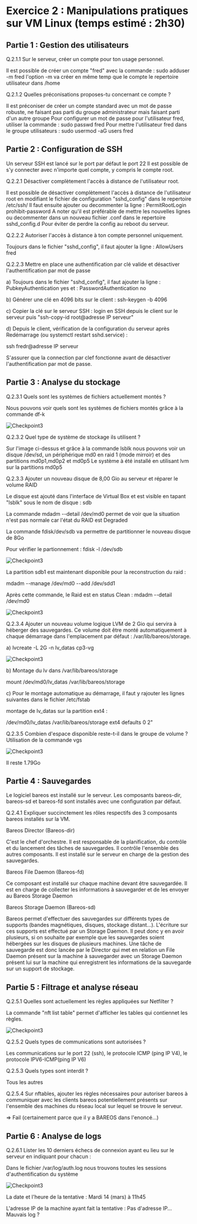 # Exercice 2 : Manipulations pratiques sur VM Linux (temps estimé : 2h30)


## Partie 1 : Gestion des utilisateurs

Q.2.1.1 Sur le serveur, créer un compte pour ton usage personnel.

Il est possible de créer un compte "fred" avec la commande : sudo adduser -m fred
l'option -m va créer en même temp que le compte le repertoire utilisateur dans /home

Q.2.1.2 Quelles préconisations proposes-tu concernant ce compte ?

Il est préconiser de créer un compte standard avec un mot de passe robuste, ne faisant pas parti du groupe administrateur mais faisant parti d'un autre groupe
Pour configurer un mot de passe pour l'utilisateur fred, utiliser la commande : sudo passwd fred
Pour mettre l'utilisateur fred dans le groupe utilisateurs : sudo usermod -aG users fred


## Partie 2 : Configuration de SSH

Un serveur SSH est lancé sur le port par défaut le port 22
Il est possible de s'y connecter avec n'importe quel compte, y compris le compte root.

Q.2.2.1 Désactiver complètement l'accès à distance de l'utilisateur root.

Il est possible de désactiver complètement l'accès à distance de l'utilisateur root en modifiant le fichier de configuration "sshd_config" dans le repertoire /etc/ssh/
Il faut ensuite ajouter ou decommenter la ligne : PermitRootLogin prohibit-password
A noter qu'il est préférable de mettre les nouvelles lignes ou decommenter dans un nouveau fichier .conf dans le repertoire sshd_config.d
Pour éviter de perdre la config au reboot du serveur.

Q.2.2.2 Autoriser l'accès à distance à ton compte personnel uniquement.

Toujours dans le fichier "sshd_config", il faut ajouter la ligne : AllowUsers fred


Q.2.2.3 Mettre en place une authentification par clé valide et désactiver l'authentification par mot de passe


a) Toujours dans le fichier "sshd_config", il faut ajouter la ligne : PubkeyAuthentication yes
et : PasswordAuthentication no

b) Générer une clé en 4096 bits sur le client : ssh-keygen -b 4096

c) Copier la clé sur le serveur SSH : login en SSH depuis le client sur le serveur puis "ssh-copy-id root@adresse IP serveur"

d) Depuis le client, vérification de la configuration du serveur après Redémarrage (ou systemctl restart sshd.service) :

ssh fredr@adresse IP serveur

S'assurer que la connection par clef fonctionne avant de désactiver l'authentification par mot de passe.


## Partie 3 : Analyse du stockage

Q.2.3.1 Quels sont les systèmes de fichiers actuellement montés ?

Nous pouvons voir quels sont les systèmes de fichiers montés grâce à la commande df-k

![Checkpoint3](https://github.com/Hebus79/Checkpoint3/blob/main/images/lsblk.png)

Q.2.3.2 Quel type de système de stockage ils utilisent ?



Sur l'image ci-dessus et grâce à la commande lsblk nous pouvons voir un disque /dev/sd, un périphérique md0 en raid 1 (mode mirroir) et des partitions 
md0p1,md0p2 et md0p5
Le système à été installé en utilisant lvm sur la partitions md0p5




Q.2.3.3 Ajouter un nouveau disque de 8,00 Gio au serveur et réparer le volume RAID

Le disque est ajouté dans l'interface de Virtual Box et est visible en tapant "lsblk" sous le nom de disque : sdb

La commande mdadm --detail /dev/md0 permet de voir que la situation n'est pas normale car l'état du RAID est Degraded 

La commande fdisk/dev/sdb va permettre de partitionner le nouveau disque de 8Go

Pour vérifier le partionnement : fdisk -l /dev/sdb


![Checkpoint3](https://github.com/Hebus79/Checkpoint3/blob/main/images/fdisksdb.png)

La partition sdb1 est maintenant disponible pour la reconstruction du raid :

mdadm --manage /dev/md0 --add /dev/sdd1

Après cette commande, le Raid est en status Clean : mdadm --detail /dev/md0

![Checkpoint3](https://github.com/Hebus79/Checkpoint3/blob/main/images/raidok.png)


Q.2.3.4 Ajouter un nouveau volume logique LVM de 2 Gio qui servira à héberger des sauvegardes. Ce volume doit être monté automatiquement à chaque démarrage dans l'emplacement par défaut : /var/lib/bareos/storage.



a) lvcreate -L 2G -n lv_datas cp3-vg

![Checkpoint3](https://github.com/Hebus79/Checkpoint3/blob/main/images/lvcreate.png)


b) Montage du lv dans /var/lib/bareos/storage

mount /dev/md0/lv_datas  /var/lib/bareos/storage


c) Pour le montage automatique au démarrage, il faut y rajouter les lignes suivantes dans le fichier /etc/fstab

montage de lv_datas sur la partition ext4 :

/dev/md0/lv_datas /var/lib/bareos/storage ext4 defaults 0 2"


Q.2.3.5 Combien d'espace disponible reste-t-il dans le groupe de volume ?
Utilisation de la commande vgs

![Checkpoint3](https://github.com/Hebus79/Checkpoint3/blob/main/images/vgs.png)

Il reste 1.79Go


## Partie 4 : Sauvegardes

Le logiciel bareos est installé sur le serveur.
Les composants bareos-dir, bareos-sd et bareos-fd sont installés avec une configuration par défaut.

Q.2.4.1 Expliquer succinctement les rôles respectifs des 3 composants bareos installés sur la VM.

Bareos Director (Bareos-dir)

C'est le chef d'orchestre. Il est responsable de la planification, du contrôle et du lancement des tâches de sauvegardes. Il contrôle l'ensemble des autres composants. Il est installé sur le serveur en charge de la gestion des sauvegardes.

Bareos File Daemon (Bareos-fd)

Ce composant est installé sur chaque machine devant être sauvegardée.
Il est en charge de collecter les informations à sauvegarder et de les envoyer au Bareos Storage Daemon

Bareos Storage Daemon (Bareos-sd)

Bareos permet d'effectuer des sauvegardes sur différents types de supports (bandes magnétiques, disques, stockage distant...). L'écriture sur ces supports est effectué par un Storage Daemon.
Il peut donc y en avoir plusieurs, si on souhaite par exemple que les sauvegardes soient hébergées sur les disques de plusieurs machines.
Une tâche de sauvegarde est donc lancée par le Director qui met en relation un File Daemon présent sur la machine à sauvegarder avec un Storage Daemon présent lui sur la machine qui enregistrent les informations de la sauvegarde sur un support de stockage.




## Partie 5 : Filtrage et analyse réseau

Q.2.5.1 Quelles sont actuellement les règles appliquées sur Netfilter ?

La commande "nft list table" permet d'afficher les tables qui contiennet les règles.

![Checkpoint3](https://github.com/Hebus79/Checkpoint3/blob/main/images/nftlist.png)

Q.2.5.2 Quels types de communications sont autorisées ?


Les communications sur le port 22 (ssh), le protocole ICMP (ping IP V4), le protocole IPV6-ICMP(ping IP V6)

Q.2.5.3 Quels types sont interdit ?

Tous les autres

Q.2.5.4 Sur nftables, ajouter les règles nécessaires pour autoriser bareos à communiquer avec les clients bareos potentiellement présents sur l'ensemble des machines du réseau local sur lequel se trouve le serveur.

=> Fail (certainement parce que il y a BAREOS dans l'enoncé...)


## Partie 6 : Analyse de logs

Q.2.6.1 Lister les 10 derniers échecs de connexion ayant eu lieu sur le serveur en indiquant pour chacun :

Dans le fichier /var/log/auth.log nous trouvons toutes les sessions d'authentification du système


![Checkpoint3](https://github.com/Hebus79/Checkpoint3/blob/main/images/log.png)


  La date et l'heure de la tentative : Mardi 14 (mars) à 11h45







  
  L'adresse IP de la machine ayant fait la tentative : Pas d'adresse IP... Mauvais log ?


